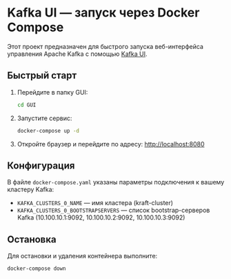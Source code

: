 # Kafka UI — запуск через Docker Compose

Этот проект предназначен для быстрого запуска веб-интерфейса управления Apache Kafka с помощью [Kafka UI](https://github.com/provectus/kafka-ui).

## Быстрый старт
1. Перейдите в папку GUI:
   ```sh
   cd GUI
   ```
2. Запустите сервис:
   ```sh
   docker-compose up -d
   ```
3. Откройте браузер и перейдите по адресу: [http://localhost:8080](http://localhost:8080)

## Конфигурация
В файле `docker-compose.yaml` указаны параметры подключения к вашему кластеру Kafka:
- `KAFKA_CLUSTERS_0_NAME` — имя кластера (kraft-cluster)
- `KAFKA_CLUSTERS_0_BOOTSTRAPSERVERS` — список bootstrap-серверов Kafka (10.100.10.1:9092, 10.100.10.2:9092, 10.100.10.3:9092)

## Остановка
Для остановки и удаления контейнера выполните:
```sh
docker-compose down
```
